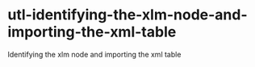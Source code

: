 # utl-identifying-the-xlm-node-and-importing-the-xml-table
Identifying the xlm node and importing the xml table 
